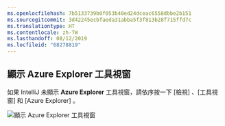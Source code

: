 ```yaml
---
ms.openlocfilehash: 7b5133739b0f053b40ed24dceac6558dbbe2b151
ms.sourcegitcommit: 3d42245ecbfaeda31abba5f3f813b28f715ffd7c
ms.translationtype: HT
ms.contentlocale: zh-TW
ms.lasthandoff: 08/12/2019
ms.locfileid: "68278819"
---
```

## <a name="displaying-the-azure-explorer-tool-window"></a>顯示 Azure Explorer 工具視窗

如果 IntelliJ 未顯示 **Azure Explorer** 工具視窗，請依序按一下 [檢視]  、[工具視窗]  和 [Azure Explorer]  。

![顯示 Azure Explorer 工具視窗](../media/azure-toolkit-for-intellij-show-azure-explorer/show-az-exp-01.png)

